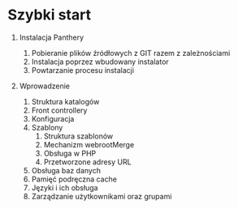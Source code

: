Szybki start
===============

1. Instalacja Panthery
    1. Pobieranie plików źródłowych z GIT razem z zależnościami
    2. Instalacja poprzez wbudowany instalator
    3.  Powtarzanie procesu instalacji

2. Wprowadzenie
    1. Struktura katalogów
    2. Front controllery
    3.  Konfiguracja
    4.  Szablony
        1. Struktura szablonów
        2. Mechanizm webrootMerge
        3. Obsługa w PHP
        4. Przetworzone adresy URL
    5. Obsługa baz danych
    6. Pamięć podręczna cache
    7. Języki i ich obsługa
    8. Zarządzanie użytkownikami oraz grupami
